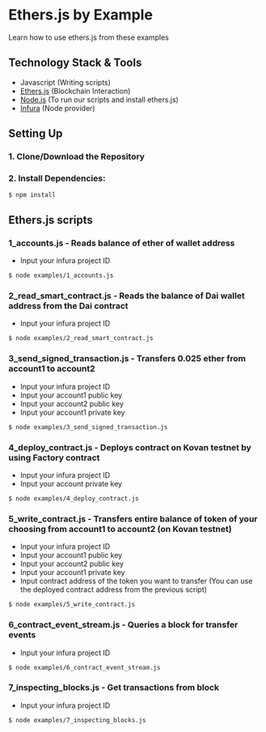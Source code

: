 # Ethers.js by Example
Learn how to use ethers.js from these examples

## Technology Stack & Tools

- Javascript (Writing scripts)
- [Ethers.js](https://docs.ethers.io/v5/) (Blockchain Interaction)
- [Node.js](https://nodejs.org/en/) (To run our scripts and install ethers.js)
- [Infura](https://infura.io/) (Node provider)

## Setting Up
### 1. Clone/Download the Repository

### 2. Install Dependencies:
```
$ npm install
```

## Ethers.js scripts

### 1_accounts.js - Reads balance of ether of wallet address
- Input your infura project ID 
```
$ node examples/1_accounts.js
```

### 2_read_smart_contract.js - Reads the balance of Dai wallet address from the Dai contract
- Input your infura project ID 
```
$ node examples/2_read_smart_contract.js
```

### 3_send_signed_transaction.js - Transfers 0.025 ether from account1 to account2
- Input your infura project ID 
- Input your account1 public key
- Input your account2 public key
- Input your account1 private key
```
$ node examples/3_send_signed_transaction.js
```

### 4_deploy_contract.js - Deploys contract on Kovan testnet by using Factory contract
- Input your infura project ID 
- Input your account private key
```
$ node examples/4_deploy_contract.js
```

### 5_write_contract.js - Transfers entire balance of token of your choosing from account1 to account2 (on Kovan testnet)
- Input your infura project ID 
- Input your account1 public key
- Input your account2 public key
- Input your account1 private key
- Input contract address of the token you want to transfer (You can use the deployed contract address from the previous script)
```
$ node examples/5_write_contract.js
```

### 6_contract_event_stream.js - Queries a block for transfer events
- Input your infura project ID 
```
$ node examples/6_contract_event_stream.js
```

### 7_inspecting_blocks.js - Get transactions from block
- Input your infura project ID 
```
$ node examples/7_inspecting_blocks.js
```







